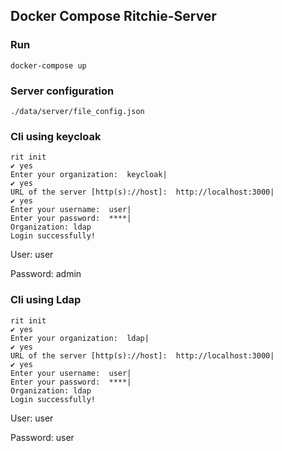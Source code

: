 ## Docker Compose Ritchie-Server
### Run
```
docker-compose up
```

### Server configuration
```
./data/server/file_config.json
```

### Cli using keycloak
```
rit init
✔ yes
Enter your organization:  keycloak|
✔ yes
URL of the server [http(s)://host]:  http://localhost:3000|
✔ yes
Enter your username:  user|
Enter your password:  ****|
Organization: ldap
Login successfully!
```
User: user

Password: admin

### Cli using Ldap
```
rit init
✔ yes
Enter your organization:  ldap|
✔ yes
URL of the server [http(s)://host]:  http://localhost:3000|
✔ yes
Enter your username:  user|
Enter your password:  ****|
Organization: ldap
Login successfully!
```
User: user

Password: user

